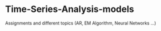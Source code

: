 # Time-Series-Analysis-models
Assignments and different topics (AR, EM Algorithm, Neural Networks ...)
